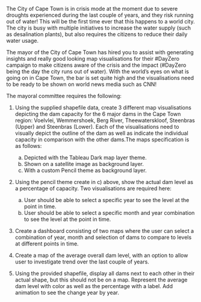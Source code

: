 <p>The City of Cape Town is in crisis mode at the moment due to severe droughts experienced during the last couple of years, and they risk running out of water! This will be the first time ever that this happens to a world city. The city is busy with multiple initiatives to increase the water supply (such as desalination plants), but also requires the citizens to reduce their daily water usage. </p>

<p>The mayor of the City of Cape Town has hired you to assist with generating insights and really good looking map visualisations for their #DayZero campaign to make citizens aware of the crisis and the impact (#DayZero being the day the city runs out of water). With the world’s eyes on what is going on in Cape Town, the bar is set quite high and the visualisations need to be ready to be shown on world news media such as CNN!</p>

<p>The mayoral committee requires the following:</p>

<ol>
<li>Using the supplied shapefile data, create 3 different map visualisations depicting the dam capacity for the 6 major dams in the Cape Town region: Voelvlei, Wemmershoek, Berg River, Theewaterskloof, Steenbras (Upper) and Steenbras (Lower). Each of the visualisations need to visually depict the outline of the dam as well as indicate the individual capacity in comparison with the other dams.The maps specification is as follows:</li>
<ol style = "list-style-type: lower-alpha;">
    <li>Depicted with the Tableau Dark map layer theme.</li>
    <li>Shown on a satellite image as background layer.</li>
    <li>With a custom Pencil theme as background layer.</li>
</ol>
<p></p>
<li>Using the pencil theme create in c) above, show the actual dam level as a percentage of capacity. Two visualisations are required here:</li>
<ol style = "list-style-type: lower-alpha;">
    <li>User should be able to select a specific year to see the level at the point in time.</li>
    <li>User should be able to select a specific month and year combination to see the level at the point in time.</li> 
</ol>
<p></p>
<li>Create a dashboard consisting of two maps where the user can select a combination of year, month and selection of dams to compare to levels at different points in time.</li>
<p></p>
<li>Create a map of the average overall dam level, with an option to allow user to investigate trend over the last couple of years.</li>
<p></p>
<li>Using the provided shapefile, display all dams next to each other in their actual shape, but this should not be on a map. Represent the average dam level with color as well as the percentage with a label. Add animation to see the change year by year.</li>
</ol>
